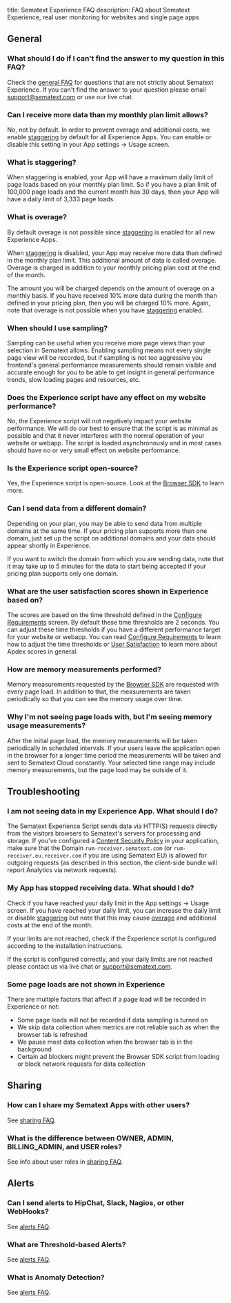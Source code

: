 title: Sematext Experience FAQ
description: FAQ about Sematext Experience, real user monitoring for websites and single page apps

## General

### What should I do if I can't find the answer to my question in this FAQ?

Check the [general FAQ](/faq) for questions that are not strictly
about Sematext Experience.  If you can't find the answer to your
question please email <support@sematext.com> or use our live chat.


### Can I receive more data than my monthly plan limit allows?

No, not by default. In order to prevent overage and additional costs, we enable
<a href="#what-is-staggering">staggering</a> by default for all Experience
Apps. You can enable or disable this setting in your App settings -> Usage
screen.

### What is staggering?

When staggering is enabled, your App will have a maximum daily limit of page
loads based on your monthly plan limit. So if you have a plan limit of 100,000
page loads and the current month has 30 days, then your App will have a daily
limit of 3,333 page loads.

### What is overage?

By default overage is not possible since <a href="#what-is-staggering">staggering</a> 
is enabled for all new Experience Apps.

When <a href="#what-is-staggering">staggering</a> is disabled, your App may
receive more data than defined in the monthly plan limit. This additional
amount of data is called overage. Overage is charged in addition to your
monthly pricing plan cost at the end of the month.

The amount you will be charged depends on the amount of overage on a monthly
basis. If you have received 10% more data during the month than defined in your
pricing plan, then you will be charged 10% more. Again, note that overage is
not possible when you have <a href="#what-is-staggering">staggering</a>
enabled.

### When should I use sampling?

Sampling can be useful when you receive more page views than your selection in Sematext allows.
Enabling sampling means not every single page view will be recorded, but if sampling is not too
aggressive you frontend's general performance measurements should remain visible and accurate 
enough for you to be able to get insight in general performance trends, slow loading pages and
resources, etc.

### Does the Experience script have any effect on my website performance?

No, the Experience script will not negatively impact your website performance.
We will do our best to ensure that the script is as minimal as possible and
that it never interferes with the normal operation of your website or webapp.
The script is loaded asynchronously and in most cases should have no or very
small effect on website performance.

### Is the Experience script open-source?

Yes, the Experience script is open-source. Look at the [Browser SDK](/agents/browser/)
to learn more. 

### Can I send data from a different domain?

Depending on your plan, you may be able to send data from multiple domains at
the same time. If your pricing plan supports more than one domain, just set up
the script on additional domains and your data should appear shortly in
Experience.

If you want to switch the domain from which you are sending data, note that it
may take up to 5 minutes for the data to start being accepted if your pricing
plan supports only one domain.

### What are the user satisfaction scores shown in Experience based on?

The scores are based on the time threshold defined in the [Configure
Requirements](/experience/configure-requirements) screen. By default these time
thresholds are 2 seconds. You can adjust these time thresholds if you have a
different performance target for your website or webapp. You can read
[Configure Requirements](/experience/configure-requirements) to learn how to
adjust the time thresholds or [User
Satisfaction](/experience/user-satisfaction) to learn more about Apdex scores
in general.

### How are memory measurements performed?

Memory measurements requested by the [Browser SDK](/agents/browser/) are requested 
with every page load. In addition to that, the measurements are taken periodically 
so that you can see the memory usage over time. 

### Why I'm not seeing page loads with, but I'm seeing memory usage measurements? 

After the initial page load, the memory measurements will be taken periodically in 
scheduled intervals. If your users leave the application open in the browser for a 
longer time period the measurements will be taken and sent to Sematext Cloud 
constantly. Your selected time range may include memory measurements, but the page 
load may be outside of it. 

## Troubleshooting

### I am not seeing data in my Experience App. What should I do?

The Sematext Experience Script sends data via HTTP(S) requests directly from the 
visitors browsers to Sematext's servers for processing and storage.
If you've configured a [Content Security Policy](https://developer.mozilla.org/en-US/docs/Web/HTTP/CSP) 
in your application, make sure that the Domain `rum-receiver.sematext.com` (or 
`rum-receiver.eu.receiver.com` if you are using Sematext EU) is allowed for outgoing
requests (as described in this section, the client-side bundle will report Analytics 
via network requests).

### My App has stopped receiving data. What should I do?

Check if you have reached your daily limit in the App settings -> Usage screen. If
you have reached your daily limit, you can increase the daily limit or disable
<a href="#what-is-staggering">staggering</a> but note that this may cause <a
href="#what-is-overage">overage</a> and additional costs at the end of the
month.

If your limits are not reached, check if the Experience script is configured
according to the installation instructions.

If the script is configured correctly, and your daily limits are not reached
please contact us via live chat or <support@sematext.com>.

### Some page loads are not shown in Experience

There are multiple factors that affect if a page load will be recorded in Experience or not:

 * Some page loads will not be recorded if data sampling is turned on
 * We skip data collection when metrics are not reliable such as when the browser tab is refreshed
 * We pause most data collection when the browser tab is in the background
 * Certain ad blockers might prevent the Browser SDK script from loading or block network requests for data collection


## Sharing

### How can I share my Sematext Apps with other users?

See [sharing FAQ](/faq/#sharing).

### What is the difference between OWNER, ADMIN, BILLING_ADMIN, and USER roles?

See info about user roles in [sharing FAQ](/faq/#sharing).

## Alerts

### Can I send alerts to HipChat, Slack, Nagios, or other WebHooks?

See [alerts FAQ](/faq/#alerts).

### What are Threshold-based Alerts?

See [alerts FAQ](/faq/#alerts).

### What is Anomaly Detection?

See [alerts FAQ](/faq/#alerts).
